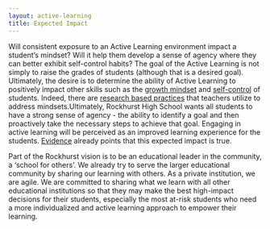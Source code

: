 ```yaml
---
layout: active-learning
title: Expected Impact
---
```


Will consistent exposure to an Active Learning environment impact a student’s mindset? Will it help them develop a sense of agency where they can better exhibit self-control habits? The goal of the Active Learning is not simply to raise the grades of students (although that is a desired goal). Ultimately, the desire is to determine the ability of Active Learning to positively impact other skills such as the [growth mindset](https://docs.google.com/forms/d/e/1FAIpQLSftSBJiFZj2xel0WvwVQAEFHe7v8DVZ1BKFivoKA1nW3NFp1g/viewform) and [self-control](https://docs.google.com/a/rockhursths.edu/forms/d/1W-JpSzFJtithgD_Nwx_zRimdfsAj014MCKd71E2RcPI/edit) of students. Indeed, there are [research based practices](https://www.edutopia.org/article/growth-mindset-resources) that teachers utilize to address mindsets.Ultimately, Rockhurst High School wants all students to have a strong sense of agency - the ability to identify a goal and then proactively take the necessary steps to achieve that goal. Engaging in active learning will be perceived as an improved learning experience for the students. [Evidence](http://steam.rockhursths.edu/2016/05/09/Perceptions-of-the-Active-Learning-Classrooms.html) already points that this expected impact is true. 

Part of the Rockhurst vision is to be an educational leader in the community, a ‘school for others’. We already try to serve the larger educational community by sharing our learning with others. As a private institution, we are agile. We are committed to sharing what we learn with all other educational institutions so that they may make the best high-impact decisions for their students, especially the most at-risk students who need a more individualized and active learning approach to empower their learning. 
	

